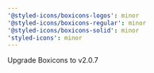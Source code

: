 ```yaml
---
'@styled-icons/boxicons-logos': minor
'@styled-icons/boxicons-regular': minor
'@styled-icons/boxicons-solid': minor
'styled-icons': minor
---
```


Upgrade Boxicons to v2.0.7
